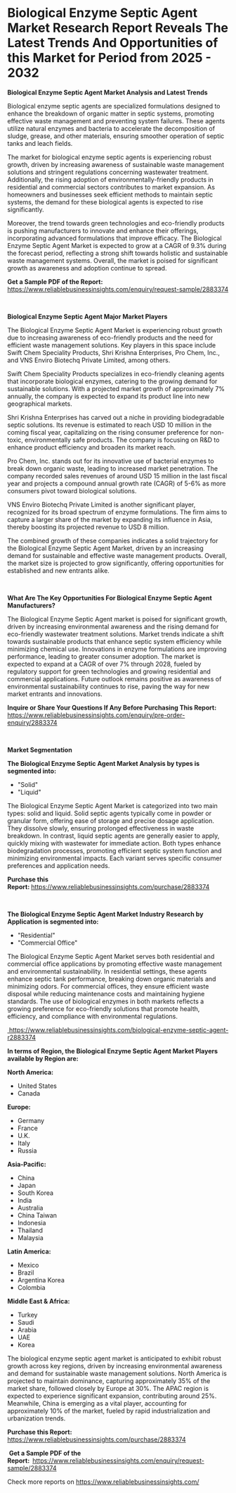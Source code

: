 <p><h1>Biological Enzyme Septic Agent Market Research Report Reveals The Latest Trends And Opportunities of this Market for Period from 2025 - 2032</h1></p><p><strong>Biological Enzyme Septic Agent Market Analysis and Latest Trends</strong></p>
<p><p>Biological enzyme septic agents are specialized formulations designed to enhance the breakdown of organic matter in septic systems, promoting effective waste management and preventing system failures. These agents utilize natural enzymes and bacteria to accelerate the decomposition of sludge, grease, and other materials, ensuring smoother operation of septic tanks and leach fields.</p><p>The market for biological enzyme septic agents is experiencing robust growth, driven by increasing awareness of sustainable waste management solutions and stringent regulations concerning wastewater treatment. Additionally, the rising adoption of environmentally-friendly products in residential and commercial sectors contributes to market expansion. As homeowners and businesses seek efficient methods to maintain septic systems, the demand for these biological agents is expected to rise significantly.</p><p>Moreover, the trend towards green technologies and eco-friendly products is pushing manufacturers to innovate and enhance their offerings, incorporating advanced formulations that improve efficacy. The Biological Enzyme Septic Agent Market is expected to grow at a CAGR of 9.3% during the forecast period, reflecting a strong shift towards holistic and sustainable waste management systems. Overall, the market is poised for significant growth as awareness and adoption continue to spread.</p></p>
<p><strong>Get a Sample PDF of the Report:&nbsp;</strong> <a href="https://www.reliablebusinessinsights.com/enquiry/request-sample/2883374?utm_campaign=2789&utm_medium=2&utm_source=Github&utm_content=ia&utm_term=13032025&utm_id=biological-enzyme-septic-agent">https://www.reliablebusinessinsights.com/enquiry/request-sample/2883374</a></p>
<p>&nbsp;</p>
<p><strong>Biological Enzyme Septic Agent Major Market Players</strong></p>
<p><p>The Biological Enzyme Septic Agent Market is experiencing robust growth due to increasing awareness of eco-friendly products and the need for efficient waste management solutions. Key players in this space include Swift Chem Speciality Products, Shri Krishna Enterprises, Pro Chem, Inc., and VNS Enviro Biotechq Private Limited, among others.</p><p>Swift Chem Speciality Products specializes in eco-friendly cleaning agents that incorporate biological enzymes, catering to the growing demand for sustainable solutions. With a projected market growth of approximately 7% annually, the company is expected to expand its product line into new geographical markets.</p><p>Shri Krishna Enterprises has carved out a niche in providing biodegradable septic solutions. Its revenue is estimated to reach USD 10 million in the coming fiscal year, capitalizing on the rising consumer preference for non-toxic, environmentally safe products. The company is focusing on R&D to enhance product efficiency and broaden its market reach.</p><p>Pro Chem, Inc. stands out for its innovative use of bacterial enzymes to break down organic waste, leading to increased market penetration. The company recorded sales revenues of around USD 15 million in the last fiscal year and projects a compound annual growth rate (CAGR) of 5-6% as more consumers pivot toward biological solutions.</p><p>VNS Enviro Biotechq Private Limited is another significant player, recognized for its broad spectrum of enzyme formulations. The firm aims to capture a larger share of the market by expanding its influence in Asia, thereby boosting its projected revenue to USD 8 million.</p><p>The combined growth of these companies indicates a solid trajectory for the Biological Enzyme Septic Agent Market, driven by an increasing demand for sustainable and effective waste management products. Overall, the market size is projected to grow significantly, offering opportunities for established and new entrants alike.</p></p>
<p>&nbsp;</p>
<p><strong>What Are The Key Opportunities For Biological Enzyme Septic Agent Manufacturers?</strong></p>
<p><p>The Biological Enzyme Septic Agent market is poised for significant growth, driven by increasing environmental awareness and the rising demand for eco-friendly wastewater treatment solutions. Market trends indicate a shift towards sustainable products that enhance septic system efficiency while minimizing chemical use. Innovations in enzyme formulations are improving performance, leading to greater consumer adoption. The market is expected to expand at a CAGR of over 7% through 2028, fueled by regulatory support for green technologies and growing residential and commercial applications. Future outlook remains positive as awareness of environmental sustainability continues to rise, paving the way for new market entrants and innovations.</p></p>
<p><strong>Inquire or Share Your Questions If Any Before Purchasing This Report:</strong> <a href="https://www.reliablebusinessinsights.com/enquiry/pre-order-enquiry/2883374?utm_campaign=2789&utm_medium=2&utm_source=Github&utm_content=ia&utm_term=13032025&utm_id=biological-enzyme-septic-agent">https://www.reliablebusinessinsights.com/enquiry/pre-order-enquiry/2883374</a></p>
<p>&nbsp;</p>
<p><strong>Market Segmentation</strong></p>
<p><strong>The Biological Enzyme Septic Agent Market Analysis by types is segmented into:</strong></p>
<p><ul><li>"Solid"</li><li>"Liquid"</li></ul></p>
<p><p>The Biological Enzyme Septic Agent Market is categorized into two main types: solid and liquid. Solid septic agents typically come in powder or granular form, offering ease of storage and precise dosage application. They dissolve slowly, ensuring prolonged effectiveness in waste breakdown. In contrast, liquid septic agents are generally easier to apply, quickly mixing with wastewater for immediate action. Both types enhance biodegradation processes, promoting efficient septic system function and minimizing environmental impacts. Each variant serves specific consumer preferences and application needs.</p></p>
<p><strong>Purchase this Report:&nbsp;</strong><a href="https://www.reliablebusinessinsights.com/purchase/2883374?utm_campaign=2789&utm_medium=2&utm_source=Github&utm_content=ia&utm_term=13032025&utm_id=biological-enzyme-septic-agent">https://www.reliablebusinessinsights.com/purchase/2883374</a></p>
<p>&nbsp;</p>
<p><strong>The Biological Enzyme Septic Agent Market Industry Research by Application is segmented into:</strong></p>
<p><ul><li>"Residential"</li><li>"Commercial Office"</li></ul></p>
<p><p>The Biological Enzyme Septic Agent Market serves both residential and commercial office applications by promoting effective waste management and environmental sustainability. In residential settings, these agents enhance septic tank performance, breaking down organic materials and minimizing odors. For commercial offices, they ensure efficient waste disposal while reducing maintenance costs and maintaining hygiene standards. The use of biological enzymes in both markets reflects a growing preference for eco-friendly solutions that promote health, efficiency, and compliance with environmental regulations.</p></p>
<p><a href="https://www.reliablebusinessinsights.com/biological-enzyme-septic-agent-r2883374?utm_campaign=2789&utm_medium=2&utm_source=Github&utm_content=ia&utm_term=13032025&utm_id=biological-enzyme-septic-agent">&nbsp;https://www.reliablebusinessinsights.com/biological-enzyme-septic-agent-r2883374</a></p>
<p><strong>In terms of Region, the Biological Enzyme Septic Agent Market Players available by Region are:</strong></p>
<p>
    <p> <strong> North America: </strong>
        <ul>
            <li>United States</li>
            <li>Canada</li>
        </ul>
        </p> 
    <p> <strong> Europe: </strong>
        <ul>
            <li>Germany</li>
            <li>France</li>
            <li>U.K.</li>
            <li>Italy</li>
            <li>Russia</li>
        </ul>
        </p> 
    <p> <strong> Asia-Pacific: </strong>
        <ul>
            <li>China</li>
            <li>Japan</li>
            <li>South Korea</li>
            <li>India</li>
            <li>Australia</li>
            <li>China Taiwan</li>
            <li>Indonesia</li>
            <li>Thailand</li>
            <li>Malaysia</li>
        </ul>
        </p> 
    <p> <strong> Latin America: </strong>
        <ul>
            <li>Mexico</li>
            <li>Brazil</li>
            <li>Argentina Korea</li>
            <li>Colombia</li>
        </ul>
        </p> 
    <p> <strong> Middle East & Africa: </strong>
        <ul>
            <li>Turkey</li>
            <li>Saudi</li>
            <li>Arabia</li>
            <li>UAE</li>
            <li>Korea</li>
        </ul>
    </p>
    </p>
<p><p>The biological enzyme septic agent market is anticipated to exhibit robust growth across key regions, driven by increasing environmental awareness and demand for sustainable waste management solutions. North America is projected to maintain dominance, capturing approximately 35% of the market share, followed closely by Europe at 30%. The APAC region is expected to experience significant expansion, contributing around 25%. Meanwhile, China is emerging as a vital player, accounting for approximately 10% of the market, fueled by rapid industrialization and urbanization trends.</p></p>
<p><strong>Purchase this Report: </strong><a href="https://www.reliablebusinessinsights.com/purchase/2883374?utm_campaign=2789&utm_medium=2&utm_source=Github&utm_content=ia&utm_term=13032025&utm_id=biological-enzyme-septic-agent">https://www.reliablebusinessinsights.com/purchase/2883374</a></p>
<p>&nbsp;<strong>Get a Sample PDF of the Report:&nbsp;&nbsp;</strong><a href="https://www.reliablebusinessinsights.com/enquiry/request-sample/2883374?utm_campaign=2789&utm_medium=2&utm_source=Github&utm_content=ia&utm_term=13032025&utm_id=biological-enzyme-septic-agent">https://www.reliablebusinessinsights.com/enquiry/request-sample/2883374</a></p>
<p><strong></strong></p>
<p>Check more reports on <a href="https://www.reliablebusinessinsights.com/?utm_campaign=2789&utm_medium=2&utm_source=Github&utm_content=ia&utm_term=13032025&utm_id=biological-enzyme-septic-agent">https://www.reliablebusinessinsights.com/</a></p>